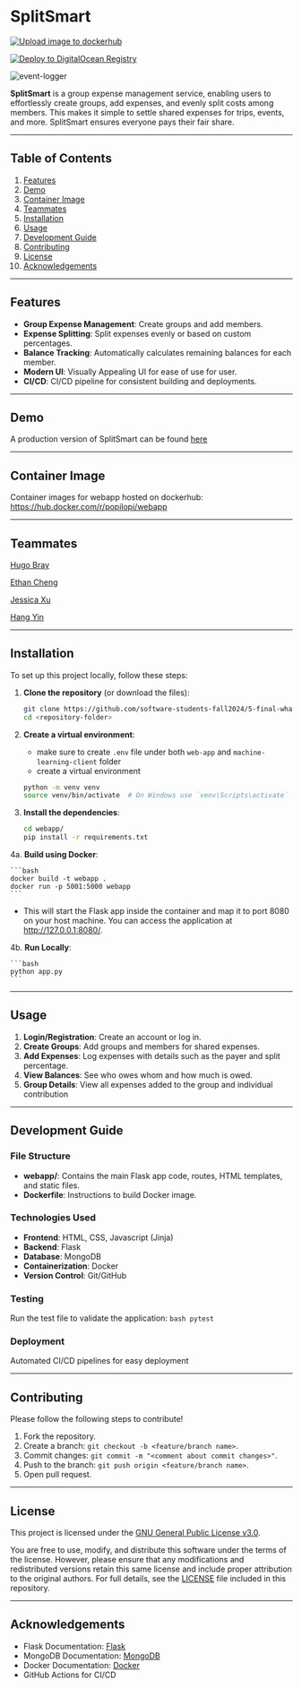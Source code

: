 # SplitSmart

[![Upload image to dockerhub](https://github.com/software-students-fall2024/5-final-whats-your-linkedin/actions/workflows/build.yml/badge.svg)](https://github.com/software-students-fall2024/5-final-whats-your-linkedin/actions/workflows/build.yml)

[![Deploy to DigitalOcean Registry](https://github.com/software-students-fall2024/5-final-whats-your-linkedin/actions/workflows/deploy.yaml/badge.svg)](https://github.com/software-students-fall2024/5-final-whats-your-linkedin/actions/workflows/deploy.yaml)

![event-logger](https://github.com/software-students-fall2024/5-final-whats-your-linkedin/actions/workflows/event-logger.yml/badge.svg)

**SplitSmart** is a group expense management service, enabling users to effortlessly create groups, add expenses, and evenly split costs among members. This makes it simple to settle shared expenses for trips, events, and more. SplitSmart ensures everyone pays their fair share.

---

## Table of Contents

1. [Features](#features)
2. [Demo](#demo)
3. [Container Image](#container-image)
4. [Teammates](#teammates)
5. [Installation](#installation)
6. [Usage](#usage)
7. [Development Guide](#development-guide)
8. [Contributing](#contributing)
9. [License](#license)
10. [Acknowledgements](#acknowledgements)

---

## Features

- **Group Expense Management**: Create groups and add members.
- **Expense Splitting**: Split expenses evenly or based on custom percentages.
- **Balance Tracking**: Automatically calculates remaining balances for each member.
- **Modern UI**: Visually Appealing UI for ease of use for user.
- **CI/CD**: CI/CD pipeline for consistent building and deployments.

---

## Demo

A production version of SplitSmart can be found [here](https://sea-lion-app-cr4qj.ondigitalocean.app/)

---

## Container Image

Container images for webapp hosted on dockerhub: <https://hub.docker.com/r/popilopi/webapp>

---

## Teammates

[Hugo Bray](https://github.com/BringoJr)

[Ethan Cheng](https://github.com/ethanhcheng)

[Jessica Xu](https://github.com/Jessicakk0711)

[Hang Yin](https://github.com/Popilopi168)

---

## Installation

To set up this project locally, follow these steps:

1. **Clone the repository** (or download the files):

    ```bash
    git clone https://github.com/software-students-fall2024/5-final-whats-your-linkedin.git
    cd <repository-folder>
    ```

2. **Create a virtual environment**:

    - make sure to create `.env` file under both `web-app` and `machine-learning-client` folder
    - create a virtual environment

    ```bash
    python -m venv venv
    source venv/bin/activate  # On Windows use `venv\Scripts\activate`
    ```

3. **Install the dependencies**:

    ```bash
    cd webapp/
    pip install -r requirements.txt
    ```

4a. **Build using Docker**:

    ```bash
    docker build -t webapp .
    docker run -p 5001:5000 webapp
    ```

- This will start the Flask app inside the container and map it to port 8080 on your host machine. You can access the application at <http://127.0.0.1:8080/>.

4b. **Run Locally**:

    ```bash
    python app.py
    ```

---

## Usage

1. **Login/Registration**: Create an account or log in.
2. **Create Groups**: Add groups and members for shared expenses.
3. **Add Expenses**: Log expenses with details such as the payer and split percentage.
4. **View Balances**: See who owes whom and how much is owed.
5. **Group Details**: View all expenses added to the group and individual contribution

---

## Development Guide

### File Structure

- **webapp/**: Contains the main Flask app code, routes, HTML templates, and static files.
- **Dockerfile**: Instructions to build Docker image.

### Technologies Used

- **Frontend**: HTML, CSS, Javascript (Jinja)
- **Backend**: Flask
- **Database**: MongoDB
- **Containerization**: Docker
- **Version Control**: Git/GitHub

### Testing

Run the test file to validate the application:
    ```bash
    pytest
    ```

### Deployment

Automated CI/CD pipelines for easy deployment

---

## Contributing

Please follow the following steps to contribute!

1. Fork the repository.
2. Create a branch: `git checkout -b <feature/branch name>`.
3. Commit changes: `git commit -m "<comment about commit changes>"`.
4. Push to the branch: `git push origin <feature/branch name>`.
5. Open pull request.

---

## License

This project is licensed under the [GNU General Public License v3.0](./LICENSE).

You are free to use, modify, and distribute this software under the terms of the license. However, please ensure that any modifications and redistributed versions retain this same license and include proper attribution to the original authors. For full details, see the [LICENSE](./LICENSE) file included in this repository.

---

## Acknowledgements

- Flask Documentation: [Flask](https://flask.palletsprojects.com/)
- MongoDB Documentation: [MongoDB](https://www.mongodb.com/)
- Docker Documentation: [Docker](https://www.docker.com/)
- GitHub Actions for CI/CD
